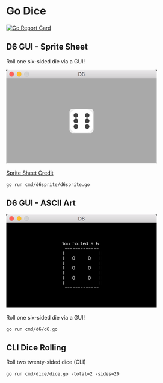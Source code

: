 # Go Dice

[![Go Report Card](https://goreportcard.com/badge/github.com/miketmoore/go-dice)](https://goreportcard.com/report/github.com/miketmoore/go-dice)

## D6 GUI - Sprite Sheet

Roll one six-sided die via a GUI!

<img src="assets/screenshots/you-rolled-a-six-sprite.png" width="400">

[Sprite Sheet Credit](http://kenney.nl/assets/boardgame-pack)

```
go run cmd/d6sprite/d6sprite.go
```

## D6 GUI - ASCII Art

<img src="assets/screenshots/you-rolled-a-six.png" width="400">

Roll one six-sided die via a GUI!

```
go run cmd/d6/d6.go
```

## CLI Dice Rolling

Roll two twenty-sided dice (CLI)

```
go run cmd/dice/dice.go -total=2 -sides=20
```

